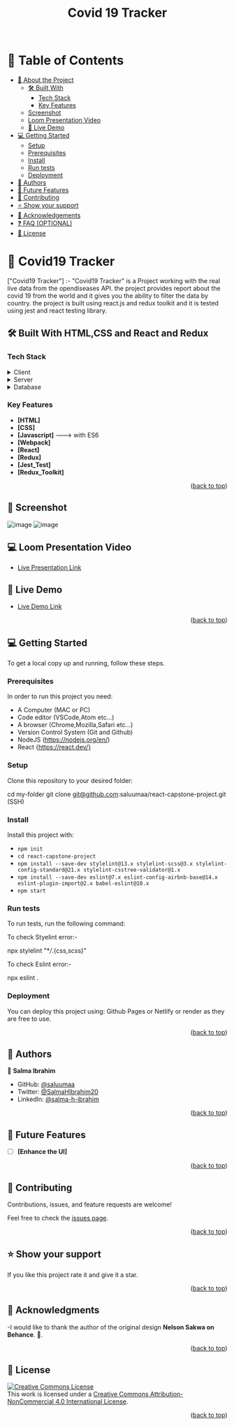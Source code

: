 <a name="readme-top"></a>

<div align="center">
  <h1><b>Covid 19 Tracker</b></h1>
  <br/>
</div>


# 📗 Table of Contents

- [📖 About the Project](#about-project)
  - [🛠 Built With](#built-with)
    - [Tech Stack](#tech-stack)
    - [Key Features](#key-features)
  - [Screenshot](#screenshot)
  - [Loom Presentation Video](#loom-video)
  - [🚀 Live Demo](#live-demo)
- [💻 Getting Started](#getting-started)
  - [Setup](#setup)
  - [Prerequisites](#prerequisites)
  - [Install](#install)
  - [Run tests](#run-tests)
  - [Deployment](#triangular_flag_on_post-deployment)
- [👥 Authors](#authors)
- [🔭 Future Features](#future-features)
- [🤝 Contributing](#contributing)
- [⭐️ Show your support](#support)
- [🙏 Acknowledgements](#acknowledgements)
- [❓ FAQ (OPTIONAL)](#faq)
- [📝 License](#license)


# 📖 Covid19 Tracker <a name="about-project"></a>


["Covid19 Tracker"] :- "Covid19 Tracker" is a Project working with the real live data from the opendiseases API. the project provides report about the covid 19 from the world and it gives you the ability to filter the data by country. the project is built using react.js and redux toolkit and it is tested using jest and react testing library.

## 🛠 Built With <a name="built-with">HTML,CSS and React and Redux</a>

### Tech Stack <a name="tech-stack"></a>

<details>
  <summary>Client</summary>
  <ul>
    <li><a href="https://en.wikipedia.org/wiki/HTML">HTML</a></li>
    <li><a href="https://www.w3.org/Style/CSS/Overview.en.html">CSS</a></li>
    <li><a href="https://www.javascript.com/">JavaScript</a></li>
    <li><a href="https://webpack.js.org/">Webpack</a></li>
    <li><a href="https://legacy.reactjs.org/">React website</a></li>
    <li><a href="https://redux-toolkit.js.org/">Redux Toolkit website</a></li>

  </ul>
</details>

<details>
  <summary>Server</summary>
  <ul>
    <li><a href="">N/A</a></li>
  </ul>
</details>

<details>
<summary>Database</summary>
  <ul>
    <li><a href="">N/A</a></li>
  </ul>
</details>

<!-- Features -->

### Key Features <a name="key-features"></a>

- **[HTML]**
- **[CSS]**
- **[Javascript]** ---> with ES6
- **[Webpack]**
- **[React]**
- **[Redux]**
- **[Jest_Test]**
- **[Redux_Toolkit]**

<p align="right">(<a href="#readme-top">back to top</a>)</p>


## 🚀 Screenshot <a name="screenshot"></a>

![image](https://user-images.githubusercontent.com/114566465/234785840-493ae04d-3d0c-4191-97d7-1ea6db3df432.png)
![image](https://user-images.githubusercontent.com/114566465/234786268-62c8cefe-ac14-4cb6-aaed-45cd0f3c38bd.png)


## 💻 Loom Presentation Video <a name="loom-video"></a>

- [Live Presentation Link](https://www.loom.com/share/d4e3a5075aea4d1aba502f45db323da5)

<!-- LIVE DEMO -->

## 🚀 Live Demo <a name="live-demo"></a>

-  [Live Demo Link](https://covid-19-eyp3.onrender.com/)

<p align="right">(<a href="#readme-top">back to top</a>)</p>

<!-- GETTING STARTED -->

## 💻 Getting Started <a name="getting-started"></a>

To get a local copy up and running, follow these steps.

### Prerequisites

In order to run this project you need:

- A Computer (MAC or PC)
- Code editor (VSCode,Atom etc...)
- A browser (Chrome,Mozilla,Safari etc...)
- Version Control System (Git and Github)
- NodeJS (https://nodejs.org/en/)
- React {https://react.dev/}

### Setup

Clone this repository to your desired folder:

cd my-folder
git clone git@github.com:saluumaa/react-capstone-project.git (SSH)

### Install

Install this project with:

- `npm init`
- `cd react-capstone-project`
- `npm install --save-dev stylelint@13.x stylelint-scss@3.x stylelint-config-standard@21.x stylelint-csstree-validator@1.x`
- `npm install --save-dev eslint@7.x eslint-config-airbnb-base@14.x eslint-plugin-import@2.x babel-eslint@10.x`
- `npm start`

### Run tests

To run tests, run the following command:

To check Styelint error:-

npx stylelint "\*_/_.{css,scss}"

To check Eslint error:-

npx eslint .

### Deployment

You can deploy this project using:
Github Pages or Netlify or render as they are free to use.

<p align="right">(<a href="#readme-top">back to top</a>)</p>

<!-- AUTHORS -->

## 👥 Authors <a name="authors"></a>

👤 **Salma Ibrahim**

- GitHub: [@saluumaa](https://github.com/saluumaa)
- Twitter: [@SalmaHIbrahim20](https://twitter.com/SalmaHIbrahim20)
- LinkedIn: [@salma-h-ibrahim](https://www.linkedin.com/in/salma-h-ibrahim/)

<p align="right">(<a href="#readme-top">back to top</a>)</p>

<!-- FUTURE FEATURES -->

## 🔭 Future Features <a name="future-features"></a>

- [ ] **[Enhance the UI]**

<p align="right">(<a href="#readme-top">back to top</a>)</p>


## 🤝 Contributing <a name="contributing"></a>

Contributions, issues, and feature requests are welcome!

Feel free to check the [issues page](https://github.com/saluumaa/react-capstone-project/issues).

<p align="right">(<a href="#readme-top">back to top</a>)</p>

## ⭐️ Show your support <a name="support"></a>

If you like this project rate it and give it a star.

<p align="right">(<a href="#readme-top">back to top</a>)</p>


## 🙏 Acknowledgments <a name="acknowledgements"></a>

-I would like to thank the author of the original design **Nelson Sakwa on Behance**. 🙏.

<p align="right">(<a href="#readme-top">back to top</a>)</p>

<!-- LICENSE -->

## 📝 License <a name="license"></a>

 <a rel="license" href="http://creativecommons.org/licenses/by-nc/4.0/"><img alt="Creative Commons License" style="border-width:0" src="https://i.creativecommons.org/l/by-nc/4.0/88x31.png" /></a><br />This work is licensed under a <a rel="license" href="http://creativecommons.org/licenses/by-nc/4.0/">Creative Commons Attribution-NonCommercial 4.0 International License</a>.

<p align="right">(<a href="#readme-top">back to top</a>)</p>
